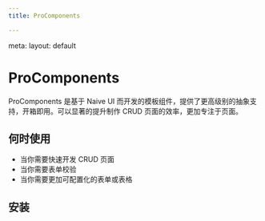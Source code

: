 ```yaml
---
title: ProComponents

---
```


<route lang="yaml">
  meta:
    layout: default
</route>

# ProComponents

ProComponents 是基于 Naive UI 而开发的模板组件，提供了更高级别的抽象支持，开箱即用。可以显著的提升制作 CRUD 页面的效率，更加专注于页面。

## 何时使用

- 当你需要快速开发 CRUD 页面
- 当你需要表单校验
- 当你需要更加可配置化的表单或表格

## 安装

